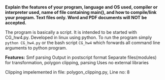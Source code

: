 **Explain the features of your program, language and OS used, compiler or interpreter used, name of file containing main(), and how to compile/link your program. Text files only. Word and PDF documents will NOT be accepted.**

The program is basically a script. It is intended to be started with CG_hw4.py.
Developed in linux using python. To run the program simply `python CG_hw4.py` or the bash script `CG_hw4` which forwards all command line arguments to python program.

**Features:**
Smf parsing
Output in postscript format
Separate files(modules) for transformation, polygon clipping, parsing
Uses no external libraries

Clipping impelemented in file: polygon_clipping.py, Line no: 8